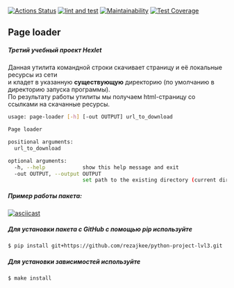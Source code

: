 [![Actions Status](https://github.com/rezajkee/python-project-lvl3/workflows/hexlet-check/badge.svg)](https://github.com/rezajkee/python-project-lvl3/actions)
[![lint and test](https://github.com/rezajkee/python-project-lvl3/actions/workflows/lint%20and%20test.yml/badge.svg)](https://github.com/rezajkee/python-project-lvl3/actions/workflows/lint%20and%20test.yml)
[![Maintainability](https://api.codeclimate.com/v1/badges/36e50bc2d794e01b319f/maintainability)](https://codeclimate.com/github/rezajkee/python-project-lvl3/maintainability)
[![Test Coverage](https://api.codeclimate.com/v1/badges/36e50bc2d794e01b319f/test_coverage)](https://codeclimate.com/github/rezajkee/python-project-lvl3/test_coverage)

## Page loader

##### Третий учебный проект Hexlet

Данная утилита командной строки скачивает страницу и её локальные ресурсы из сети  
и кладет в указанную **существующую** директорию (по умолчанию в директорию запуска программы).  
По результату работы утилиты мы получаем html-страницу со ссылками на скачанные ресурсы.
```bash
usage: page-loader [-h] [-out OUTPUT] url_to_download

Page loader

positional arguments:
  url_to_download

optional arguments:
  -h, --help            show this help message and exit
  -out OUTPUT, --output OUTPUT
                        set path to the existing directory (current directory by default)
```

##### Пример работы пакета:
[![asciicast](https://asciinema.org/a/2pj1dRlYpfXI8dGkjDmehpL7I.svg)](https://asciinema.org/a/2pj1dRlYpfXI8dGkjDmehpL7I)

##### Для установки пакета с GitHub с помощью pip используйте
```bash
$ pip install git+https://github.com/rezajkee/python-project-lvl3.git
```

##### Для установки зависимостей используйте
```bash
$ make install
```